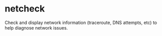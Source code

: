 # netcheck
Check and display network information (traceroute, DNS attempts, etc) to help diagnose network issues.
